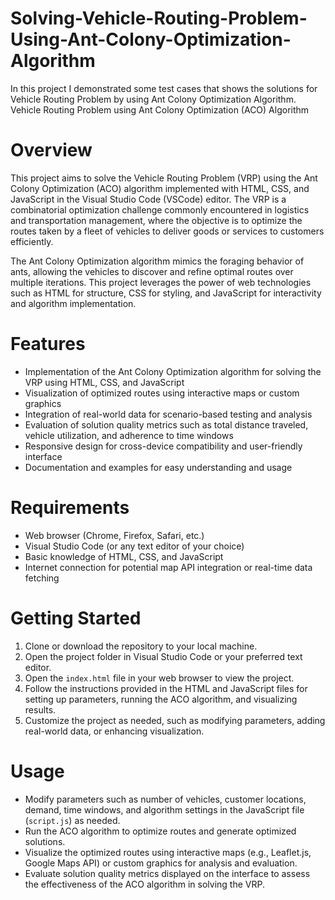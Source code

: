 # Solving-Vehicle-Routing-Problem-Using-Ant-Colony-Optimization-Algorithm
In this project I demonstrated some test cases that shows the solutions for Vehicle Routing Problem by using Ant Colony Optimization Algorithm. 
Vehicle Routing Problem using Ant Colony Optimization (ACO) Algorithm

# Overview
This project aims to solve the Vehicle Routing Problem (VRP) using the Ant Colony Optimization (ACO) algorithm implemented with HTML, CSS, and JavaScript in the Visual Studio Code (VSCode) editor. The VRP is a combinatorial optimization challenge commonly encountered in logistics and transportation management, where the objective is to optimize the routes taken by a fleet of vehicles to deliver goods or services to customers efficiently.

The Ant Colony Optimization algorithm mimics the foraging behavior of ants, allowing the vehicles to discover and refine optimal routes over multiple iterations. This project leverages the power of web technologies such as HTML for structure, CSS for styling, and JavaScript for interactivity and algorithm implementation.

# Features
- Implementation of the Ant Colony Optimization algorithm for solving the VRP using HTML, CSS, and JavaScript
- Visualization of optimized routes using interactive maps or custom graphics
- Integration of real-world data for scenario-based testing and analysis
- Evaluation of solution quality metrics such as total distance traveled, vehicle utilization, and adherence to time windows
- Responsive design for cross-device compatibility and user-friendly interface
- Documentation and examples for easy understanding and usage

# Requirements
- Web browser (Chrome, Firefox, Safari, etc.)
- Visual Studio Code (or any text editor of your choice)
- Basic knowledge of HTML, CSS, and JavaScript
- Internet connection for potential map API integration or real-time data fetching



# Getting Started
1. Clone or download the repository to your local machine.
2. Open the project folder in Visual Studio Code or your preferred text editor.
3. Open the `index.html` file in your web browser to view the project.
4. Follow the instructions provided in the HTML and JavaScript files for setting up parameters, running the ACO algorithm, and visualizing results.
5. Customize the project as needed, such as modifying parameters, adding real-world data, or enhancing visualization.

# Usage
- Modify parameters such as number of vehicles, customer locations, demand, time windows, and algorithm settings in the JavaScript file (`script.js`) as needed.
- Run the ACO algorithm to optimize routes and generate optimized solutions.
- Visualize the optimized routes using interactive maps (e.g., Leaflet.js, Google Maps API) or custom graphics for analysis and evaluation.
- Evaluate solution quality metrics displayed on the interface to assess the effectiveness of the ACO algorithm in solving the VRP.

